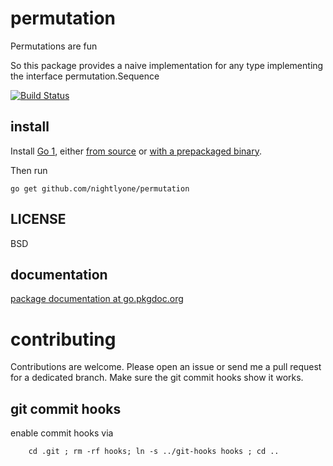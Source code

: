 permutation
=========
Permutations are fun

So this package provides a naive implementation for any type implementing the interface
permutation.Sequence

[![Build Status][1]][2]

[1]: https://secure.travis-ci.org/nightlyone/permutation.png
[2]: http://travis-ci.org/nightlyone/permutation



install
-------
Install [Go 1][3], either [from source][4] or [with a prepackaged binary][5].

Then run

	go get github.com/nightlyone/permutation

[3]: http://golang.org
[4]: http://golang.org/doc/install/source
[5]: http://golang.org/doc/install

LICENSE
-------
BSD

documentation
-------------
[package documentation at go.pkgdoc.org](http://go.pkgdoc.org/github.com/nightlyone/permutation)

contributing
============

Contributions are welcome. Please open an issue or send me a pull request for a dedicated branch.
Make sure the git commit hooks show it works.

git commit hooks
-----------------------
enable commit hooks via

        cd .git ; rm -rf hooks; ln -s ../git-hooks hooks ; cd ..

